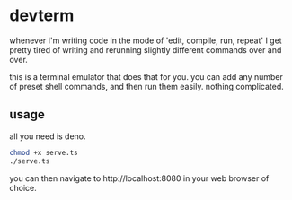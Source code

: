 # devterm

whenever I'm writing code in the mode of 'edit, compile, run, repeat' I get
pretty tired of writing and rerunning slightly different commands over and over.

this is a terminal emulator that does that for you. you can add any number of
preset shell commands, and then run them easily. nothing complicated.

## usage

all you need is deno.

```bash
chmod +x serve.ts
./serve.ts
```

you can then navigate to http://localhost:8080 in your web browser of choice.
